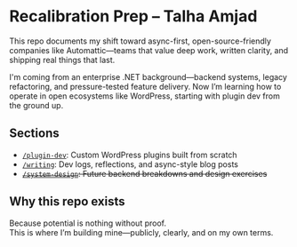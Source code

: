 # Recalibration Prep – Talha Amjad

This repo documents my shift toward async-first, open-source-friendly companies like Automattic—teams that value deep work, written clarity, and shipping real things that last.

I'm coming from an enterprise .NET background—backend systems, legacy refactoring, and pressure-tested feature delivery. Now I’m learning how to operate in open ecosystems like WordPress, starting with plugin dev from the ground up.

## Sections

- [`/plugin-dev`](./plugin-dev): Custom WordPress plugins built from scratch
- [`/writing`](./writing): Dev logs, reflections, and async-style blog posts
- ~~[`/system-design`](./system-design): Future backend breakdowns and design exercises~~

## Why this repo exists

Because potential is nothing without proof.  
This is where I’m building mine—publicly, clearly, and on my own terms.

